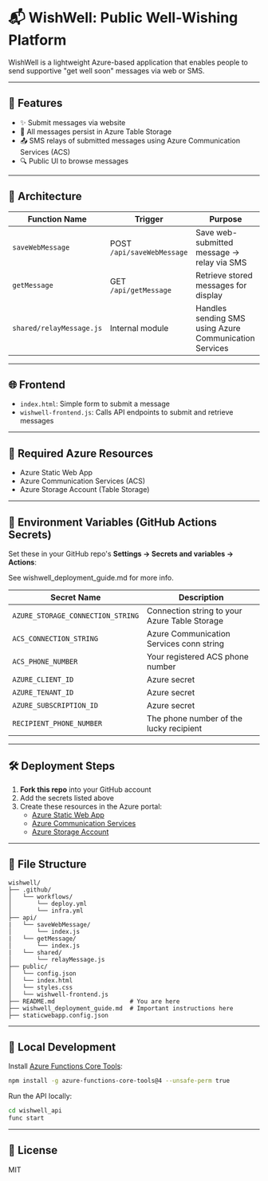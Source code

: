 
# 📬 WishWell: Public Well-Wishing Platform

WishWell is a lightweight Azure-based application that enables people to send supportive "get well soon" messages via web or SMS.

---

## 🚀 Features

- ✨ Submit messages via website
- 💾 All messages persist in Azure Table Storage
- 📤 SMS relays of submitted messages using Azure Communication Services (ACS)
- 🔍 Public UI to browse messages

---

## 🧱 Architecture

| Function Name       | Trigger                         | Purpose                                                  |
|---------------------|----------------------------------|----------------------------------------------------------|
| `saveWebMessage`    | POST `/api/saveWebMessage`      | Save web-submitted message → relay via SMS               |
| `getMessage`        | GET `/api/getMessage`           | Retrieve stored messages for display                     |
| `shared/relayMessage.js` | Internal module              | Handles sending SMS using Azure Communication Services   |

---

## 🌐 Frontend

- `index.html`: Simple form to submit a message
- `wishwell-frontend.js`: Calls API endpoints to submit and retrieve messages

---

## 🔐 Required Azure Resources

- Azure Static Web App
- Azure Communication Services (ACS)
- Azure Storage Account (Table Storage)

---

## 🔑 Environment Variables (GitHub Actions Secrets)

Set these in your GitHub repo's **Settings → Secrets and variables → Actions**:

See wishwell_deployment_guide.md for more info.

| Secret Name                       | Description                                    |
|-----------------------------------|------------------------------------------------|
| `AZURE_STORAGE_CONNECTION_STRING` | Connection string to your Azure Table Storage  |
| `ACS_CONNECTION_STRING`           | Azure Communication Services conn string       |
| `ACS_PHONE_NUMBER`                | Your registered ACS phone number               |
| `AZURE_CLIENT_ID`                 | Azure secret                                   |
| `AZURE_TENANT_ID`                 | Azure secret                                   |
| `AZURE_SUBSCRIPTION_ID`           | Azure secret                                   | 
| `RECIPIENT_PHONE_NUMBER`          | The phone number of the lucky recipient        | 

---

## 🛠 Deployment Steps

1. **Fork this repo** into your GitHub account
2. Add the secrets listed above
3. Create these resources in the Azure portal:
   - [Azure Static Web App](https://portal.azure.com/#create/Microsoft.StaticApp)
   - [Azure Communication Services](https://portal.azure.com/#create/Microsoft.CommunicationServices)
   - [Azure Storage Account](https://portal.azure.com/#create/Microsoft.StorageAccount)

---

## 📁 File Structure

```
wishwell/
├── .github/
│   └── workflows/
│       └── deploy.yml
│       └── infra.yml
├── api/
|   └── saveWebMessage/
│       └── index.js
|   └── getMessage/
│       └── index.js
|   └── shared/
│       └── relayMessage.js
├── public/
│   └── config.json
│   └── index.html
│   └── styles.css
│   └── wishwell-frontend.js
├── README.md                     # You are here
├── wishwell_deployment_guide.md  # Important instructions here
├── staticwebapp.config.json
```

---

## 🧪 Local Development

Install [Azure Functions Core Tools](https://learn.microsoft.com/en-us/azure/azure-functions/functions-run-local):
```bash
npm install -g azure-functions-core-tools@4 --unsafe-perm true
```

Run the API locally:
```bash
cd wishwell_api
func start
```

---

## 📄 License

MIT
